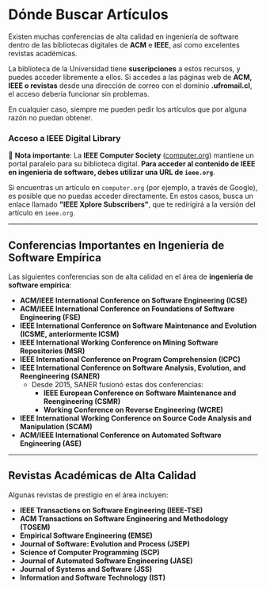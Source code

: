 # Dónde Buscar Artículos  

Existen muchas conferencias de alta calidad en ingeniería de software dentro de las bibliotecas digitales de **ACM** e **IEEE**, así como excelentes revistas académicas.  

La biblioteca de la Universidad tiene **suscripciones** a estos recursos, y puedes acceder libremente a ellos. Si accedes a las páginas web de **ACM, IEEE o revistas** desde una dirección de correo con el dominio **.ufromail.cl**, el acceso debería funcionar sin problemas.  

En cualquier caso, siempre me pueden pedir los artículos que por alguna razón no puedan obtener.

### Acceso a IEEE Digital Library  

📌 **Nota importante**: La **IEEE Computer Society** ([computer.org](http://www.computer.org)) mantiene un portal paralelo para su biblioteca digital. **Para acceder al contenido de IEEE en ingeniería de software, debes utilizar una URL de `ieee.org`**.  

Si encuentras un artículo en `computer.org` (por ejemplo, a través de Google), es posible que no puedas acceder directamente. En estos casos, busca un enlace llamado **"IEEE Xplore Subscribers"**, que te redirigirá a la versión del artículo en `ieee.org`.  

---

## Conferencias Importantes en Ingeniería de Software Empírica  

Las siguientes conferencias son de alta calidad en el área de **ingeniería de software empírica**:  

- **ACM/IEEE International Conference on Software Engineering (ICSE)**  
- **ACM/IEEE International Conference on Foundations of Software Engineering (FSE)**  
- **IEEE International Conference on Software Maintenance and Evolution (ICSME, anteriormente ICSM)**  
- **IEEE International Working Conference on Mining Software Repositories (MSR)**  
- **IEEE International Conference on Program Comprehension (ICPC)**  
- **IEEE International Conference on Software Analysis, Evolution, and Reengineering (SANER)**  
  - Desde 2015, SANER fusionó estas dos conferencias:  
    - **IEEE European Conference on Software Maintenance and Reengineering (CSMR)**  
    - **Working Conference on Reverse Engineering (WCRE)**  
- **IEEE International Working Conference on Source Code Analysis and Manipulation (SCAM)**  
- **ACM/IEEE International Conference on Automated Software Engineering (ASE)**  

---

## Revistas Académicas de Alta Calidad  

Algunas revistas de prestigio en el área incluyen:  

- **IEEE Transactions on Software Engineering (IEEE-TSE)**  
- **ACM Transactions on Software Engineering and Methodology (TOSEM)**  
- **Empirical Software Engineering (EMSE)**  
- **Journal of Software: Evolution and Process (JSEP)**  
- **Science of Computer Programming (SCP)**  
- **Journal of Automated Software Engineering (JASE)**  
- **Journal of Systems and Software (JSS)**  
- **Information and Software Technology (IST)**  

